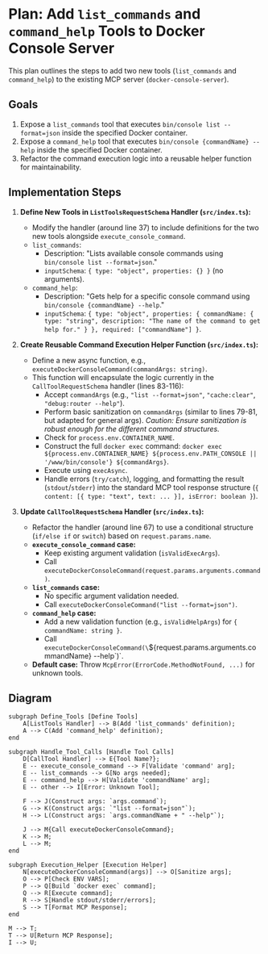 # Plan: Add `list_commands` and `command_help` Tools to Docker Console Server

This plan outlines the steps to add two new tools (`list_commands` and `command_help`) to the existing MCP server (`docker-console-server`).

## Goals

1.  Expose a `list_commands` tool that executes `bin/console list --format=json` inside the specified Docker container.
2.  Expose a `command_help` tool that executes `bin/console {commandName} --help` inside the specified Docker container.
3.  Refactor the command execution logic into a reusable helper function for maintainability.

## Implementation Steps

1.  **Define New Tools in `ListToolsRequestSchema` Handler (`src/index.ts`):**
    *   Modify the handler (around line 37) to include definitions for the two new tools alongside `execute_console_command`.
    *   `list_commands`:
        *   Description: "Lists available console commands using `bin/console list --format=json`."
        *   `inputSchema`: `{ type: "object", properties: {} }` (no arguments).
    *   `command_help`:
        *   Description: "Gets help for a specific console command using `bin/console {commandName} --help`."
        *   `inputSchema`: `{ type: "object", properties: { commandName: { type: "string", description: "The name of the command to get help for." } }, required: ["commandName"] }`.

2.  **Create Reusable Command Execution Helper Function (`src/index.ts`):**
    *   Define a new async function, e.g., `executeDockerConsoleCommand(commandArgs: string)`.
    *   This function will encapsulate the logic currently in the `CallToolRequestSchema` handler (lines 83-116):
        *   Accept `commandArgs` (e.g., `"list --format=json"`, `"cache:clear"`, `"debug:router --help"`).
        *   Perform basic sanitization on `commandArgs` (similar to lines 79-81, but adapted for general args). *Caution: Ensure sanitization is robust enough for the different command structures.*
        *   Check for `process.env.CONTAINER_NAME`.
        *   Construct the full `docker exec` command: `docker exec ${process.env.CONTAINER_NAME} ${process.env.PATH_CONSOLE || '/www/bin/console'} ${commandArgs}`.
        *   Execute using `execAsync`.
        *   Handle errors (`try/catch`), logging, and formatting the result (`stdout`/`stderr`) into the standard MCP tool response structure (`{ content: [{ type: "text", text: ... }], isError: boolean }`).

3.  **Update `CallToolRequestSchema` Handler (`src/index.ts`):**
    *   Refactor the handler (around line 67) to use a conditional structure (`if/else if` or `switch`) based on `request.params.name`.
    *   **`execute_console_command` case:**
        *   Keep existing argument validation (`isValidExecArgs`).
        *   Call `executeDockerConsoleCommand(request.params.arguments.command)`.
    *   **`list_commands` case:**
        *   No specific argument validation needed.
        *   Call `executeDockerConsoleCommand("list --format=json")`.
    *   **`command_help` case:**
        *   Add a new validation function (e.g., `isValidHelpArgs`) for `{ commandName: string }`.
        *   Call `executeDockerConsoleCommand(\`${request.params.arguments.commandName} --help\`)`.
    *   **Default case:** Throw `McpError(ErrorCode.MethodNotFound, ...)` for unknown tools.

## Diagram

```mermaid
subgraph Define_Tools [Define Tools]
    A[ListTools Handler] --> B(Add 'list_commands' definition);
    A --> C(Add 'command_help' definition);
end

subgraph Handle_Tool_Calls [Handle Tool Calls]
    D[CallTool Handler] --> E{Tool Name?};
    E -- execute_console_command --> F[Validate 'command' arg];
    E -- list_commands --> G[No args needed];
    E -- command_help --> H[Validate 'commandName' arg];
    E -- other --> I[Error: Unknown Tool];

    F --> J(Construct args: `args.command`);
    G --> K(Construct args: `"list --format=json"`);
    H --> L(Construct args: `args.commandName + " --help"`);

    J --> M{Call executeDockerConsoleCommand};
    K --> M;
    L --> M;
end

subgraph Execution_Helper [Execution Helper]
    N[executeDockerConsoleCommand(args)] --> O[Sanitize args];
    O --> P[Check ENV VARS];
    P --> Q[Build `docker exec` command];
    Q --> R[Execute command];
    R --> S[Handle stdout/stderr/errors];
    S --> T[Format MCP Response];
end

M --> T;
T --> U[Return MCP Response];
I --> U;
```

